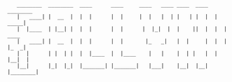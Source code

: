        ________  ________  ____      ____     ____   ____ ____  ____  ________
       |   ____| |  __  |  |  |      |  |     |  |   |  | |   | |  |  |  _____|
       |  |____  | |__| |  |  |      |  |      |  |_|  |  |    ||  |  |  |  ____
       |   ____| |  __  |  |  |      |  |       |_   _|   |  |     |  |  | |_  _|
       |  |      | |  | |  |  |____  |  |____    |   |    |  | |   |  |  |__|  |
       |__|      |_|  |_|  |_______| |_______|   |___|    |__|  |__|  |________|

